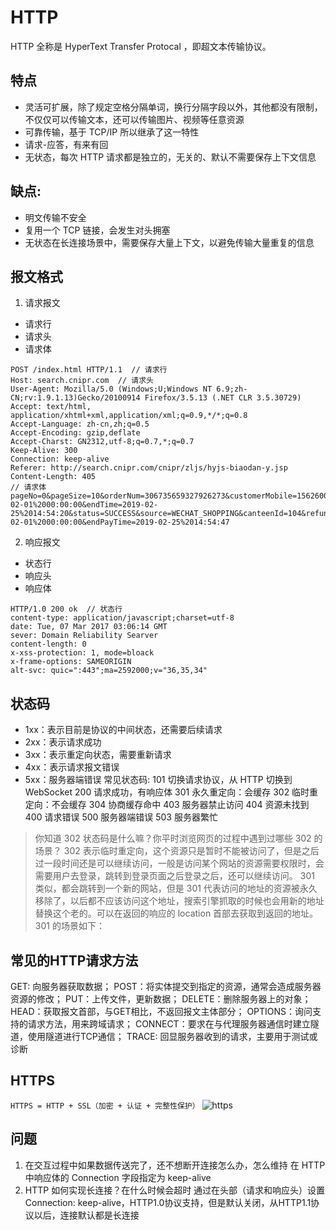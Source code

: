 # HTTP
HTTP 全称是  HyperText Transfer Protocal ，即超文本传输协议。
## 特点
- 灵活可扩展，除了规定空格分隔单词，换行分隔字段以外，其他都没有限制，不仅仅可以传输文本，还可以传输图片、视频等任意资源
- 可靠传输，基于 TCP/IP 所以继承了这一特性
- 请求-应答，有来有回
- 无状态，每次 HTTP 请求都是独立的，无关的、默认不需要保存上下文信息
## 缺点: 
- 明文传输不安全
- 复用一个 TCP 链接，会发生对头拥塞
- 无状态在长连接场景中，需要保存大量上下文，以避免传输大量重复的信息
## 报文格式
1. 请求报文
- 请求行
- 请求头
- 请求体
```
POST /index.html HTTP/1.1  // 请求行
Host: search.cnipr.com  // 请求头
User-Agent: Mozilla/5.0 (Windows;U;Windows NT 6.9;zh-CN;rv:1.9.1.13)Gecko/20100914 Firefox/3.5.13 (.NET CLR 3.5.30729) 
Accept: text/html, application/xhtml+xml,application/xml;q=0.9,*/*;q=0.8 
Accept-Language: zh-cn,zh;q=0.5 
Accept-Encoding: gzip,deflate
Accept-Charst: GN2312,utf-8;q=0.7,*;q=0.7
Keep-Alive: 300
Connection: keep-alive
Referer: http://search.cnipr.com/cnipr/zljs/hyjs-biaodan-y.jsp
Content-Length: 405
// 请求体
pageNo=0&pageSize=10&orderNum=306735659327926273&customerMobile=15626000000&startTime=2019-02-01%2000:00:00&endTime=2019-02-25%2014:54:20&status=SUCCESS&source=WECHAT_SHOPPING&canteenId=104&refundStatus=REFUNDED&startPayTime=2019-02-01%2000:00:00&endPayTime=2019-02-25%2014:54:47
```
2. 响应报文
- 状态行
- 响应头
- 响应体
```
HTTP/1.0 200 ok  // 状态行
content-type: application/javascript;charset=utf-8
date: Tue, 07 Mar 2017 03:06:14 GMT
sever: Domain Reliability Searver
content-length: 0
x-xss-protection: 1, mode=bloack
x-frame-options: SAMEORIGIN
alt-svc: quic=":443";ma=2592000;v="36,35,34"
```
## 状态码
- 1xx：表示目前是协议的中间状态，还需要后续请求
- 2xx：表示请求成功
- 3xx：表示重定向状态，需要重新请求
- 4xx：表示请求报文错误
- 5xx：服务器端错误
常见状态码:
101 切换请求协议，从 HTTP 切换到 WebSocket
200 请求成功，有响应体
301 永久重定向：会缓存
302 临时重定向：不会缓存
304 协商缓存命中
403 服务器禁止访问
404 资源未找到
400 请求错误
500 服务器端错误
503 服务器繁忙
>你知道 302 状态码是什么嘛？你平时浏览网页的过程中遇到过哪些 302 的场景？
302 表示临时重定向，这个资源只是暂时不能被访问了，但是之后过一段时间还是可以继续访问，一般是访问某个网站的资源需要权限时，会需要用户去登录，跳转到登录页面之后登录之后，还可以继续访问。
301 类似，都会跳转到一个新的网站，但是 301 代表访问的地址的资源被永久移除了，以后都不应该访问这个地址，搜索引擎抓取的时候也会用新的地址替换这个老的。可以在返回的响应的 location 首部去获取到返回的地址。301 的场景如下：
## 常见的HTTP请求方法
GET: 向服务器获取数据；
POST：将实体提交到指定的资源，通常会造成服务器资源的修改；
PUT：上传文件，更新数据；
DELETE：删除服务器上的对象；
HEAD：获取报文首部，与GET相比，不返回报文主体部分；
OPTIONS：询问支持的请求方法，用来跨域请求；
CONNECT：要求在与代理服务器通信时建立隧道，使用隧道进行TCP通信；
TRACE: 回显服务器收到的请求，主要⽤于测试或诊断
## HTTPS
`HTTPS = HTTP + SSL（加密 + 认证 + 完整性保护）`
![https](/https.png)
## 问题
1. 在交互过程中如果数据传送完了，还不想断开连接怎么办，怎么维持
在 HTTP 中响应体的 Connection 字段指定为 keep-alive
2. HTTP 如何实现长连接？在什么时候会超时
通过在头部（请求和响应头）设置 Connection: keep-alive，HTTP1.0协议支持，但是默认关闭，从HTTP1.1协议以后，连接默认都是长连接